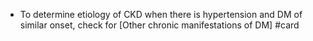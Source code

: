 - To determine etiology of CKD when there is hypertension and DM of similar onset, check for [Other chronic manifestations of DM] #card